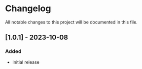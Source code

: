 # Changelog

All notable changes to this project will be documented in this file.

## [1.0.1] - 2023-10-08

### Added

- Initial release
